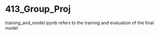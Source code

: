 ﻿# 413_Group_Proj
 training_and_model.ipynb refers to the training and evaluation of the final model
